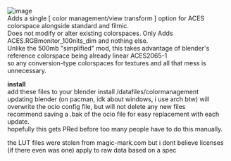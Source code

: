![image](https://user-images.githubusercontent.com/6794830/177892064-7e62f019-39c4-4de4-861e-d90a5945621c.png)  
Adds a single [ color management/view transform ] option for ACES colorspace alongside standard and filmic.  
Does not modify or alter existing colorspaces. Only Adds ACES.RGBmonitor_100nits_dim and nothing else.  
Unlike the 500mb "simplified" mod, this takes advantage of blender's reference colorspace being already linear ACES2065-1  
so any conversion-type colorspaces for textures and all that mess is unnecessary.  

**install**  
add these files to your blender install /datafiles/colormanagement  
updating blender (on pacman, idk about windows, i use arch btw) will overwrite the ocio config file, but will not delete any new files  
recommend saving a .bak of the ocio file for easy replacement with each update.  
hopefully this gets PRed before too many people have to do this manually.  

the LUT files were stolen from magic-mark.com but i dont believe licenses (if there even was one) apply to raw data based on a spec
